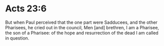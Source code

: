 # Acts 23:6

But when Paul perceived that the one part were Sadducees, and the other Pharisees, he cried out in the council, Men [and] brethren, I am a Pharisee, the son of a Pharisee: of the hope and resurrection of the dead I am called in question.